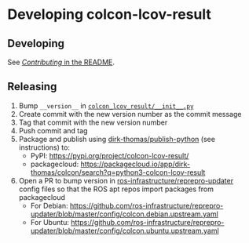 # Developing colcon-lcov-result

## Developing

See [*Contributing* in the README](./README.rst#contributing).

## Releasing

1. Bump `__version__` in [`colcon_lcov_result/__init__.py`](./colcon_lcov_result/__init__.py)
1. Create commit with the new version number as the commit message
1. Tag that commit with the new version number
1. Push commit and tag
1. Package and publish using [dirk-thomas/publish-python](https://github.com/dirk-thomas/publish-python) (see instructions) to:
    * PyPI: https://pypi.org/project/colcon-lcov-result/
    * packagecloud: https://packagecloud.io/app/dirk-thomas/colcon/search?q=python3-colcon-lcov-result
1. Open a PR to bump version in [ros-infrastructure/reprepro-updater](https://github.com/ros-infrastructure/reprepro-updater) config files so that the ROS apt repos import packages from packagecloud
    * For Debian: https://github.com/ros-infrastructure/reprepro-updater/blob/master/config/colcon.debian.upstream.yaml
    * For Ubuntu: https://github.com/ros-infrastructure/reprepro-updater/blob/master/config/colcon.ubuntu.upstream.yaml
